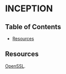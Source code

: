 # INCEPTION


## Table of Contents

- [Resources](#Resources)

## Resources

[OpenSSL](https://www.techtarget.com/whatis/definition/OpenSSL).
